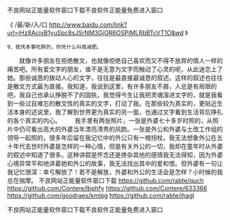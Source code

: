 
不良网站正能量软件窗口下载不良软件正能量免费进入窗口




《 /最/新/入/口  http://www.baidu.com/link?url=jHz8AcivB1yuSpc8sJSrNM3GjOR6OSPiMLRbBTcVT1O&wd 》




	9、我凭本事吃胖的，你凭什么叫我减肥。
　　就像许多朋友在拒绝散文，也就像拒绝自己喜欢而又不得不放弃的情人一样的痛苦吧。所有爱文字的朋友，谁不是无意为文字而触动了心灵的呢，从此迷恋上了她。那些诚恳的拨动人心的文字，往往是最直接最诚恳的叙述。这样的叙述也往往是散文方式最为直接。我知道，我说到这里，有许多朋友不屑，人总是有局限的吧，我自己也承认挣脱不了的固执，我觉得今生让我把灵魂溶进文字的，就是我看到一些过目难忘的散文性的真实的文字，打动了我。在那些较为真实的，更贴近生活本身的述说里，我了解到世界更为真实的另一面，也通过文字看到生活背后挣扎的各个真实的内心。
　　我手里有两张照片，一张是外婆七十多岁时照的，从照片中仍可看出高大的外婆当年漂亮清秀的风韵。一张是外公和外婆与土改工作组的领导一起照的，很多年后留在我记忆中的外公只有一根拐杖。我无法想象外公在五十年代去世时外婆是怎样的一种心情，但是有关外公的一切，我却在童年时从外婆的叙述中知道了很多。这种讲叙是怀念还是搀杂其他的感情我无法得知，因为外婆心境异常平和地讲着她和外公的故事，我无法找出其中的爱和恨。但外婆有一句让我记忆很深：幸亏解放了！若不是解放，外婆和外公的生活会是怎样？小时候的我总在揣摩。
不良网站正能量软件窗口下载
https://github.com/rabte/quch
https://github.com/Contere/lbphfy
https://github.com/Contere/633366
https://github.com/goodraes/kmlpg
https://github.com/rabte/ihagl





不良网站正能量软件窗口下载不良软件正能量免费进入窗口
